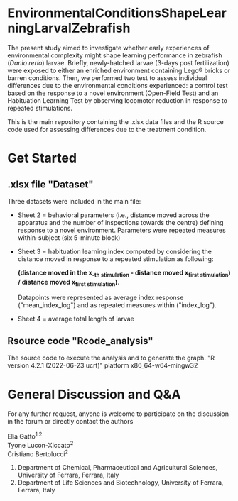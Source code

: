 # EnvironmentalConditionsShapeLearningLarvalZebrafish
The present study aimed to investigate whether early experiences of environmental complexity might shape learning performance in zebrafish (_Danio rerio_) larvae. Briefly, newly-hatched larvae (3-days post fertilization) were exposed to either an enriched environment containing Lego® bricks or barren conditions. Then, we performed two test to assess individual differences due to the environmental conditions experienced: a control test based on the response to a novel environment (Open-Field Test) and an Habituation Learning Test by observing locomotor reduction in response to repeated stimulations.

This is the main repository containing the .xlsx data files and the R source code used for assessing differences due to the treatment condition.


# Get Started
## .xlsx file "Dataset"  
Three datasets were included in the main file:

- Sheet 2 = behavioral parameters (i.e., distance moved across the apparatus and the number of inspections towards the centre) defining response to a novel environment. Parameters were repeated measures within-subject (six 5-minute block)

- Sheet 3 = habituation learning index computed by considering the distance moved in response to a repeated stimulation as following:

  **(distance moved in the x<sub>-th stimulation</sub> - distance moved x<sub>first stimulation</sub>) / distance moved x<sub>first stimulation</sub>)**.

  Datapoints were represented as average index response ("mean_index_log") and as repeated measures within ("index_log").

- Sheet 4 = average total length of larvae


## Rsource code "Rcode_analysis"  
The source code to execute the analysis and to generate the graph.
"R version 4.2.1 (2022-06-23 ucrt)"
platform       x86_64-w64-mingw32  



# General Discussion and Q&A
For any further request, anyone is welcome to participate on the discussion in the forum or directly contact the authors

Elia Gatto<sup>1,2</sup>  
Tyone Lucon-Xiccato<sup>2</sup>  
Cristiano Bertolucci<sup>2</sup>  
1. Department of Chemical, Pharmaceutical and Agricultural Sciences, University of Ferrara, Ferrara, Italy
2. Department of Life Sciences and Biotechnology, University of Ferrara, Ferrara, Italy
